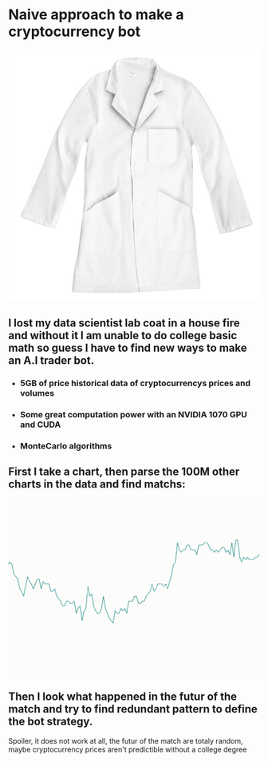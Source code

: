 # Naive approach to make a cryptocurrency bot

![figure 1](cloth.jpg)  

## I lost my data scientist lab coat in a house fire and without it I am unable to do college basic math so guess I have to find new ways to make an A.I trader bot.

 - ### 5GB of price historical data of cryptocurrencys prices and volumes
 - ### Some great computation power with an NVIDIA 1070 GPU and CUDA
 - ### MonteCarlo algorithms

## First I take a chart, then parse the 100M other charts in the data and find matchs:

![figure 1](example.gif)  

## Then I look what happened in the futur of the match and try to find redundant pattern to define the bot strategy.

Spoiler, it does not work at all, the futur of the match are totaly random, maybe cryptocurrency prices aren't predictible without a college degree


